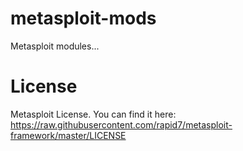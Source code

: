 # metasploit-mods
Metasploit modules...

# License
Metasploit License. You can find it here: https://raw.githubusercontent.com/rapid7/metasploit-framework/master/LICENSE
